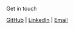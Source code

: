 Get in touch

[GitHub](https://github.com/trangnguyen) | [LinkedIn](https://www.linkedin.com/in/trangnguyende/) | <a href="mailto:trangnguyen80@gmail.com" target="_blank">Email</a>